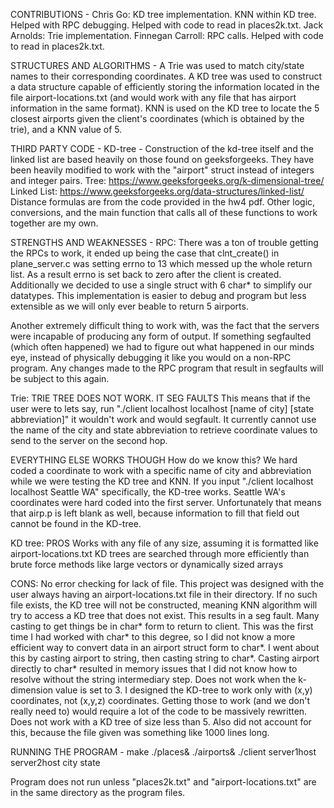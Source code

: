 CONTRIBUTIONS - 
Chris Go: KD tree implementation. KNN within KD tree. Helped with RPC debugging. Helped with code to read in places2k.txt. 
Jack Arnolds: Trie implementation.
Finnegan Carroll: RPC calls. Helped with code to read in places2k.txt.

STRUCTURES AND ALGORITHMS -
A Trie was used to match city/state names to their corresponding coordinates. 
A KD tree was used to construct a data structure capable of efficiently storing the information located in the file airport-locations.txt (and would work with any file that has airport information in the same format).
KNN is used on the KD tree to locate the 5 closest airports given the client's coordinates (which is obtained by the trie), and a KNN value of 5.

THIRD PARTY CODE -
KD-tree - Construction of the kd-tree itself and the linked list are based heavily on those found on geeksforgeeks. They have been heavily modified to work with the "airport" struct instead of integers and integer pairs.
Tree: https://www.geeksforgeeks.org/k-dimensional-tree/
Linked List: https://www.geeksforgeeks.org/data-structures/linked-list/
Distance formulas are from the code provided in the hw4 pdf.
Other logic, conversions, and the main function that calls all of these functions to work together are my own.


STRENGTHS AND WEAKNESSES - 
RPC: There was a ton of trouble getting the RPCs to work, it ended up being the case that clnt_create() in plane_server.c was setting errno to 13
which messed up the whole return list. As a result errno is set back to zero after the client is created. Additionally we decided to use a single 
struct with 6 char* to simplify our datatypes. This implementation is easier to debug and program but less extensible as we will only ever
beable to return 5 airports.

Another extremely difficult thing to work with, was the fact that the servers were incapable of producing any form of output. If something segfaulted (which often happened) we had to figure out what happened in our minds eye, instead of physically debugging it like you would on a non-RPC program. Any changes made to the RPC program that result in segfaults will be subject to this again.

Trie: 
TRIE TREE DOES NOT WORK. IT SEG FAULTS
This means that if the user were to lets say, run "./client localhost localhost [name of city] [state abbreviation]"
it wouldn't work and would segfault. It currently cannot use the name of the city and state abbreviation to retrieve coordinate values to send to the server on the second hop.

EVERYTHING ELSE WORKS THOUGH
How do we know this? We hard coded a coordinate to work with a specific name of city and abbreviation while we were testing the KD tree and KNN. If you input "./client localhost localhost Seattle WA" specifically, the KD-tree works. Seattle WA's coordinates were hard coded into the first server. Unfortunately that means that airp.p is left blank as well, because information to fill that field out cannot be found in the KD-tree.

KD tree: 
PROS
Works with any file of any size, assuming it is formatted like airport-locations.txt
KD trees are searched through more efficiently than brute force methods like large vectors or dynamically sized arrays

CONS:
No error checking for lack of file. This project was designed with the user always having an airport-locations.txt file in their directory. If no such file exists, the KD tree will not be constructed, meaning KNN algorithm will try to access a KD tree that does not exist. This results in a seg fault.
Many casting to get things be in char* form to return to client. This was the first time I had worked with char* to this degree, so I did not know a more efficient way to convert data in an airport struct form to char*. I went about this by casting airport to string, then casting string to char*. Casting airport directly to char* resulted in memory issues that I did not know how to resolve without the string intermediary step.
Does not work when the k-dimension value is set to 3. I designed the KD-tree to work only with (x,y) coordinates, not (x,y,z) coordinates. Getting those to work (and we don't really need to) would require a lot of the code to be massively rewritten.
Does not work with a KD tree of size less than 5. Also did not account for this, because the file given was something like 1000 lines long.

RUNNING THE PROGRAM - 
make
./places&
./airports&
./client server1host server2host city state

Program does not run unless "places2k.txt" and "airport-locations.txt" are in the same directory as the program files.
